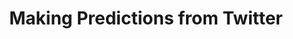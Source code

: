 ---
title: Making Predictions from Twitter
pageTitle: Twitter Predictions - Function
description: Make AI predictions from Twitter.
---